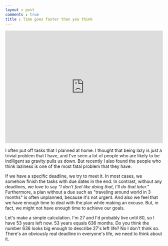 ```yaml
---
layout : post
comments : true
title : Time goes faster than you think
---
```

<iframe src="https://embed.ted.com/talks/tim_urban_inside_the_mind_of_a_master_procrastinator" width="100%" height="360" style="max-width:640; margin:0 auto;" frameborder="0" scrolling="no" allowfullscreen></iframe>

I often put off tasks that I planned at home. I thought that being lazy is just a trivial problem that I have, and I've seen a lot of people who are likely to be indiligent as gravity pulls us down. But recently I also found the people who think laziness is one of the most fatal problem that they have.

<!--break-->

If we have a specific deadline, we try to meet it. In most cases, we somehow finish the tasks with due dates in the end. In contrast, without any deadlines, we love to say *"I don't feel like doing that, I'll do that later."* Furthermore, a plan without a due such as "traveling around world in 3 months" is often unplanned, because it's not urgent. And also we feel that we have enough time to deal with the plan while making an excuse. But, in fact, we might not have enough time to achieve our goals.

Let's make a simple calculation. I'm 27 and I'd probably live until 80, so I have 53 years left now. 53 years equals 636 months. Do you think the number 636 looks big enough to describe 27's left life? No I don't think so. There's an obviously real deadline in everyone's life, we need to think about it.
